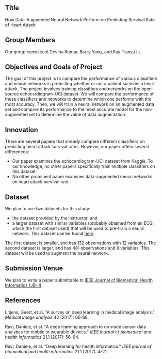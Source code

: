 ## Title
How Data-Augmented Neural Network Perform on Predicting Survival Rate of Heart Attack

## Group Members
Our group consists of Devina Kumar, Barry Yang, and Ray Tianyu Li.

## Objectives and Goals of Project
The goal of this project is to compare the performance of various classifiers and neural networks in predicting whether or not a patient survives a heart attack. The project involves training classifiers and networks on the open-source echocardiogram-UCI dataset. We will compare the performance of these classifiers and networks to determine which one performs with the most accuracy.  Then, we will train a neural network on an augmented data set and compare its performance to the most accurate model for the non-augmented set to determine the value of data augmentation.

## Innovation
There are several papers that already compare different classifiers on predicting heart attack survival rates. However, our paper offers several differences:
- Our paper examines the echocardiogram-UCI dataset from Kaggle. To our knowledge, no other papers specifically train multiple classifiers on this dataset.
- No other prominent paper examines data-augmented neural networks on heart attack survival rate.

## Dataset
We plan to use two datasets for this study:
- the dataset provided by the instructor, and
- a larger dataset with similar variables (probably obtained from an ECG, which the first dataset used) that will be used to pre-train a neural network. This dataset can be found [here](https://www.statcrunch.com/app/index.php?dataid=1327534).

The first dataset is smaller, and has 132 observations with 12 variables. The second dataset is larger, and has 481 observations and 8 variables. This dataset will be used to augment the neural network.

## Submission Venue
We plan to write a paper submittable to [IEEE Journal of Biomedical Health Informatics (JBHI)](https://jbhi.embs.org/).

## References
Litjens, Geert, et al. "A survey on deep learning in medical image analysis." *Medical image analysis* 42 (2017): 60-88.

Ravi, Daniele, et al. "A deep learning approach to on-node sensor data analytics for mobile or wearable devices." *IEEE journal of biomedical and health informatics* 21.1 (2017): 56-64.

Ravì, Daniele, et al. "Deep learning for health informatics." *IEEE journal of biomedical and health informatics* 21.1 (2017): 4-21.
